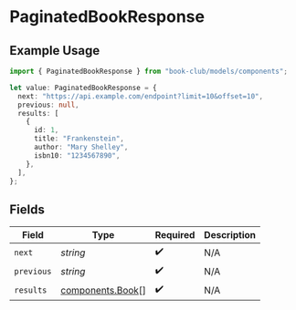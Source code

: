 # PaginatedBookResponse

## Example Usage

```typescript
import { PaginatedBookResponse } from "book-club/models/components";

let value: PaginatedBookResponse = {
  next: "https://api.example.com/endpoint?limit=10&offset=10",
  previous: null,
  results: [
    {
      id: 1,
      title: "Frankenstein",
      author: "Mary Shelley",
      isbn10: "1234567890",
    },
  ],
};
```

## Fields

| Field                                                | Type                                                 | Required                                             | Description                                          |
| ---------------------------------------------------- | ---------------------------------------------------- | ---------------------------------------------------- | ---------------------------------------------------- |
| `next`                                               | *string*                                             | :heavy_check_mark:                                   | N/A                                                  |
| `previous`                                           | *string*                                             | :heavy_check_mark:                                   | N/A                                                  |
| `results`                                            | [components.Book](../../models/components/book.md)[] | :heavy_check_mark:                                   | N/A                                                  |